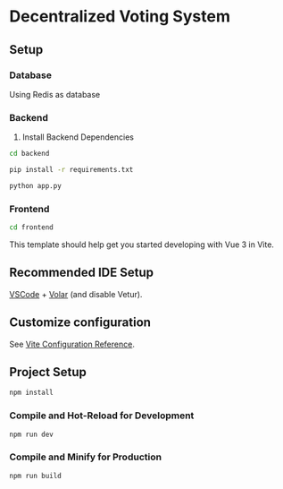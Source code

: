# Decentralized Voting System

## Setup

### Database
Using Redis as database

### Backend
1. Install Backend Dependencies
```bash
cd backend
```

```sh
pip install -r requirements.txt
```

```sh
python app.py
```

### Frontend

```sh
cd frontend
```

This template should help get you started developing with Vue 3 in Vite.

## Recommended IDE Setup

[VSCode](https://code.visualstudio.com/) + [Volar](https://marketplace.visualstudio.com/items?itemName=Vue.volar) (and disable Vetur).

## Customize configuration

See [Vite Configuration Reference](https://vite.dev/config/).

## Project Setup

```sh
npm install
```

### Compile and Hot-Reload for Development

```sh
npm run dev
```

### Compile and Minify for Production

```sh
npm run build
```
